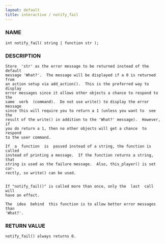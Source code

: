 ```yaml
---
layout: default
title: interactive / notify_fail
---
```


### NAME

    int notify_fail( string | function str );


### DESCRIPTION

    Store  'str' as the error message to be returned instead of the default
    message 'What?'.  The message will be displayed if a 0 is returned from
    an action setup via add_action().  This is the preferred way to display
    error messages since it allows other objects a chance to respond to the
    same  verb  (command).  Do not use write() to display the error message
    since this will require you to return a 1 (unless you want to  see  the
    result of the write() in addition to the 'What?' message).  However, if
    you do return a 1, then no other objects will get a chance  to  respond
    to the user command.

    If  a  function  is  passed instead of a string, the function is called
    instead of printing a message.  If the function returns a string,  that
    string is used as the failure message.  Also, this_player() is set cor‐
    rectly, so write() can be used.


    If "notify_fail()" is called more than once, only the  last  call  will
    have an effect.

    The  idea  behind  this function is to allow better error messages than
    'What?'.


### RETURN VALUE

    notify_fail() always returns 0.
